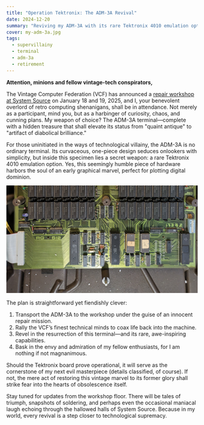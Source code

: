```yaml
---
title: "Operation Tektronix: The ADM-3A Revival"
date: 2024-12-20
summary: "Reviving my ADM-3A with its rare Tektronix 4010 emulation option at the VCF workshop—evil plans await!"
cover: my-adm-3a.jpg
tags:
  - supervillainy
  - terminal
  - adm-3a
  - retirement
---
```


**Attention, minions and fellow vintage-tech conspirators,**  

The Vintage Computer Federation (VCF) has announced a [repair workshop at System Source](https://vcfed.org/repair-workshops-at-system-source/) on January 18 and 19, 2025, and I, your benevolent overlord of retro computing shenanigans, shall be in attendance. Not merely as a participant, mind you, but as a harbinger of curiosity, chaos, and cunning plans. My weapon of choice? The ADM-3A terminal—complete with a hidden treasure that shall elevate its status from "quaint antique" to "artifact of diabolical brilliance."

For those uninitiated in the ways of technological villainy, the ADM-3A is no ordinary terminal. Its curvaceous, one-piece design seduces onlookers with simplicity, but inside this specimen lies a secret weapon: a rare Tektronix 4010 emulation option. Yes, this seemingly humble piece of hardware harbors the soul of an early graphical marvel, perfect for plotting digital dominion.

![RG-512](./rg-512.jpg)

The plan is straightforward yet fiendishly clever:
1. Transport the ADM-3A to the workshop under the guise of an innocent repair mission.
2. Rally the VCF’s finest technical minds to coax life back into the machine.
3. Revel in the resurrection of this terminal—and its rare, awe-inspiring capabilities.
4. Bask in the envy and admiration of my fellow enthusiasts, for I am nothing if not magnanimous.

Should the Tektronix board prove operational, it will serve as the cornerstone of my next evil masterpiece (details classified, of course). If not, the mere act of restoring this vintage marvel to its former glory shall strike fear into the hearts of obsolescence itself.

Stay tuned for updates from the workshop floor. There will be tales of triumph, snapshots of soldering, and perhaps even the occasional maniacal laugh echoing through the hallowed halls of System Source. Because in my world, every revival is a step closer to technological supremacy.

